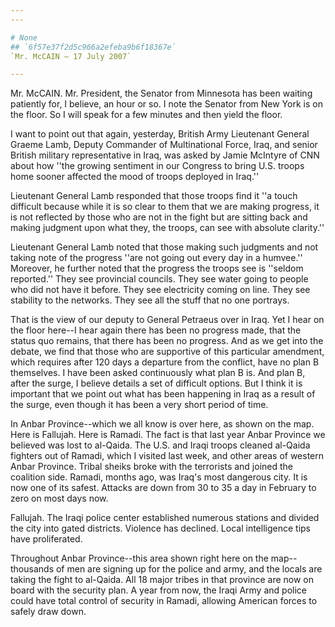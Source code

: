 ```yaml
---
---

# None
## `6f57e37f2d5c966a2efeba9b6f18367e`
`Mr. McCAIN — 17 July 2007`

---
```



Mr. McCAIN. Mr. President, the Senator from Minnesota has been 
waiting patiently for, I believe, an hour or so. I note the Senator 
from New York is on the floor. So I will speak for a few minutes and 
then yield the floor.

I want to point out that again, yesterday, British Army Lieutenant 
General Graeme Lamb, Deputy Commander of Multinational Force, Iraq, and 
senior British military representative in Iraq, was asked by Jamie 
McIntyre of CNN about how ''the growing sentiment in our Congress to 
bring U.S. troops home sooner affected the mood of troops deployed in 
Iraq.''

Lieutenant General Lamb responded that those troops find it ''a touch 
difficult because while it is so clear to them that we are making 
progress, it is not reflected by those who are not in the fight but are 
sitting back and making judgment upon what they, the troops, can see 
with absolute clarity.''

Lieutenant General Lamb noted that those making such judgments and 
not taking note of the progress ''are not going out every day in a 
humvee.'' Moreover, he further noted that the progress the troops see 
is ''seldom reported.'' They see provincial councils. They see water 
going to people who did not have it before. They see electricity coming 
on line. They see stability to the networks. They see all the stuff 
that no one portrays.

That is the view of our deputy to General Petraeus over in Iraq. Yet 
I hear on the floor here--I hear again there has been no progress made, 
that the status quo remains, that there has been no progress. And as we 
get into the debate, we find that those who are supportive of this 
particular amendment, which requires after 120 days a departure from 
the conflict, have no plan B themselves. I have been asked continuously 
what plan B is. And plan B, after the surge, I believe details a set of 
difficult options. But I think it is important that we point out what 
has been happening in Iraq as a result of the surge, even though it has 
been a very short period of time.

In Anbar Province--which we all know is over here, as shown on the 
map. Here is Fallujah. Here is Ramadi. The fact is that last year Anbar 
Province we believed was lost to al-Qaida. The U.S. and Iraqi troops 
cleaned al-Qaida fighters out of Ramadi, which I visited last week, and 
other areas of western Anbar Province. Tribal sheiks broke with the 
terrorists and joined the coalition side. Ramadi, months ago, was 
Iraq's most dangerous city. It is now one of its safest. Attacks are 
down from 30 to 35 a day in February to zero on most days now.

Fallujah. The Iraqi police center established numerous stations and 
divided the city into gated districts. Violence has declined. Local 
intelligence tips have proliferated.

Throughout Anbar Province--this area shown right here on the map--
thousands of men are signing up for the police and army, and the locals 
are taking the fight to al-Qaida. All 18 major tribes in that province 
are now on board with the security plan. A year from now, the Iraqi 
Army and police could have total control of security in Ramadi, 
allowing American forces to safely draw down.